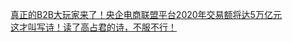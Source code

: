   
[真正的B2B大玩家来了！央企电商联盟平台2020年交易额将达5万亿元](http://www.dianyue.me/archives/959/xhflfxqevuc2dnpo/)  
[这才叫写诗！读了高占君的诗，不服不行！](http://www.dianyue.me/archives/658/igx4adzswj2c3rr9/)